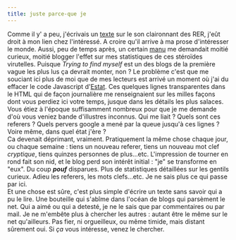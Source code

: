 ```yaml
---
title: juste parce-que je
---
```


Comme il y' a peu, j'écrivais un
[texte](http://wtf.cyprio.net/index.php?p=blog&id=610) sur le son claironnant
des RER, j'eût droit à mon lien chez l'intéressé. A croire qu'il arrive à ma
prose d'intéresser le monde. Aussi, peu de temps après, un certain
[manu](http://manu.all-3rd.net/blog) me demandait moitié curieux, moitié
blogger l'effet sur mes statistiques de ces stéroïdes virutelles. Puisque
_Trying to find myself_ est un des blogs de la première vague les plus lus ça
devrait monter, non ? Le problème c'est que me souciant ici plus de moi que de
mes lecteurs est arrivé un moment où j'ai du effacer le code Javascript
d'[Estat](http://www.estat.fr). Ces quelques lignes transparentes dans le HTML
qui de façon journalière me renseignaient sur les milles façons dont vous
perdiez ici votre temps, jusque dans les détails les plus salaces. Vous étiez
à l'époque suffisamment nombreux pour que je me demande d'où vous veniez bande
d'illustres inconnus. Qui me liait ? Quels sont ces referers ? Quels pervers
google a mené par la queue jusqu'à ces lignes ? Voire même, dans quel état
j'ère ?  
Ca devenait déprimant, vraiment. Pratiquement la même chose chaque jour, ou
chaque semaine : tiens un nouveau referer, tiens un nouveau mot clef
_cryptique_, tiens quinzes personnes de plus...etc. L'impression de tourner en
rond fait son nid, et le blog perd son intérêt initial : "je" se transforme en
"eux". Du coup ***pouf*** disparues. Plus de statistiques détaillées sur les
gentils curieux. Adieu les referers, les mots clefs...etc. Je ne sais plus ce
qui passe par ici.  
Et une chose est sûre, c'est plus simple d'écrire un texte sans savoir qui a
pu le lire. Une bouteille qui s'abîme dans l'océan de blogs qui parsèment le
net. Qui a aimé ou qui a detesté, je ne le sais que par commentaires ou par
mail. Je ne m'embête plus à chercher les autres : autant être le même sur le
net qu'ailleurs. Pas fier, ni orgueilleux, ou même timide, mais distant
sûrement oui. Si _ça_ vous intéresse, venez le chercher.

